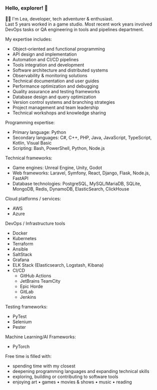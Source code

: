 ### Hello, explorer! 👋

👩‍💻 I'm Lea, developer, tech adventurer & enthusiast.<br>
Last 5 years worked in a game studio. Most recent work years involved DevOps tasks or QA engineering in tools and pipelines department.<br>

My expertise includes:
- Object-oriented and functional programming
- API design and implementation
- Automation and CI/CD pipelines
- Tools integration and development
- Software architecture and distributed systems
- Observability & monitoring solutions
- Technical documentation and user guides
- Performance optimization and debugging
- Quality assurance and testing frameworks
- Database design and query optimization
- Version control systems and branching strategies
- Project management and team leadership
- Technical workshops and knowledge sharing

Programming expertise:
- Primary language: Python
- Secondary languages: C#, C++, PHP, Java, JavaScript, TypeScript, Kotlin, Visual Basic
- Scripting: Bash, PowerShell, Python, Node.js

Technical frameworks:
- Game engines: Unreal Engine, Unity, Godot
- Web frameworks: Laravel, Symfony, React, Django, Flask, Node.js, FastAPI
- Database technologies: PostgreSQL, MySQL/MariaDB, SQLite, MongoDB, Redis, DynamoDB, ElasticSearch, ClickHouse

Cloud platforms / services:
- AWS
- Azure

DevOps / Infrastructure tools
- Docker
- Kubernetes
- Terraform
- Ansible
- SaltStack
- Grafana
- ELK Stack (Elasticsearch, Logstash, Kibana)
- CI/CD
  - GitHub Actions
  - JetBrains TeamCity
  - Epic Horde
  - GitLab
  - Jenkins

Testing frameworks:
- PyTest
- Selenium
- Pester

Machine Learning/AI Frameworks:
- PyTorch

Free time is filled with:
- spending time with my closest
- deepening programming languages and expanding technical skills
- exploring, building or contributing to software tools
- enjoying art • games • movies & shows • music • reading
